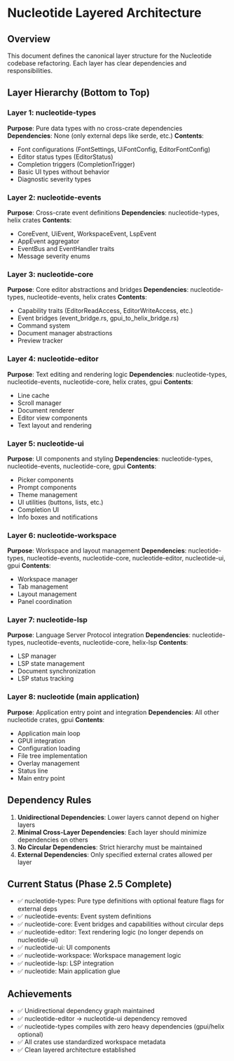 # Nucleotide Layered Architecture

## Overview
This document defines the canonical layer structure for the Nucleotide codebase refactoring. Each layer has clear dependencies and responsibilities.

## Layer Hierarchy (Bottom to Top)

### Layer 1: nucleotide-types
**Purpose**: Pure data types with no cross-crate dependencies
**Dependencies**: None (only external deps like serde, etc.)
**Contents**:
- Font configurations (FontSettings, UiFontConfig, EditorFontConfig)
- Editor status types (EditorStatus)
- Completion triggers (CompletionTrigger)
- Basic UI types without behavior
- Diagnostic severity types

### Layer 2: nucleotide-events  
**Purpose**: Cross-crate event definitions
**Dependencies**: nucleotide-types, helix crates
**Contents**:
- CoreEvent, UiEvent, WorkspaceEvent, LspEvent
- AppEvent aggregator
- EventBus and EventHandler traits
- Message severity enums

### Layer 3: nucleotide-core
**Purpose**: Core editor abstractions and bridges
**Dependencies**: nucleotide-types, nucleotide-events, helix crates
**Contents**:
- Capability traits (EditorReadAccess, EditorWriteAccess, etc.)
- Event bridges (event_bridge.rs, gpui_to_helix_bridge.rs)
- Command system
- Document manager abstractions
- Preview tracker

### Layer 4: nucleotide-editor
**Purpose**: Text editing and rendering logic
**Dependencies**: nucleotide-types, nucleotide-events, nucleotide-core, helix crates, gpui
**Contents**:
- Line cache
- Scroll manager
- Document renderer
- Editor view components
- Text layout and rendering

### Layer 5: nucleotide-ui
**Purpose**: UI components and styling
**Dependencies**: nucleotide-types, nucleotide-events, nucleotide-core, gpui
**Contents**:
- Picker components
- Prompt components  
- Theme management
- UI utilities (buttons, lists, etc.)
- Completion UI
- Info boxes and notifications

### Layer 6: nucleotide-workspace
**Purpose**: Workspace and layout management
**Dependencies**: nucleotide-types, nucleotide-events, nucleotide-core, nucleotide-editor, nucleotide-ui, gpui
**Contents**:
- Workspace manager
- Tab management
- Layout management
- Panel coordination

### Layer 7: nucleotide-lsp
**Purpose**: Language Server Protocol integration
**Dependencies**: nucleotide-types, nucleotide-events, nucleotide-core, helix-lsp
**Contents**:
- LSP manager
- LSP state management
- Document synchronization
- LSP status tracking

### Layer 8: nucleotide (main application)
**Purpose**: Application entry point and integration
**Dependencies**: All other nucleotide crates, gpui
**Contents**:
- Application main loop
- GPUI integration
- Configuration loading
- File tree implementation
- Overlay management
- Status line
- Main entry point

## Dependency Rules

1. **Unidirectional Dependencies**: Lower layers cannot depend on higher layers
2. **Minimal Cross-Layer Dependencies**: Each layer should minimize dependencies on others
3. **No Circular Dependencies**: Strict hierarchy must be maintained
4. **External Dependencies**: Only specified external crates allowed per layer

## Current Status (Phase 2.5 Complete)

- ✅ nucleotide-types: Pure type definitions with optional feature flags for external deps
- ✅ nucleotide-events: Event system definitions
- ✅ nucleotide-core: Event bridges and capabilities without circular deps
- ✅ nucleotide-editor: Text rendering logic (no longer depends on nucleotide-ui)
- ✅ nucleotide-ui: UI components
- ✅ nucleotide-workspace: Workspace management logic
- ✅ nucleotide-lsp: LSP integration
- ✅ nucleotide: Main application glue

## Achievements

- ✅ Unidirectional dependency graph maintained
- ✅ nucleotide-editor → nucleotide-ui dependency removed
- ✅ nucleotide-types compiles with zero heavy dependencies (gpui/helix optional)
- ✅ All crates use standardized workspace metadata
- ✅ Clean layered architecture established